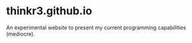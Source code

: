# thinkr3.github.io
An experimental website to present my current programming capabilities (mediocre).
